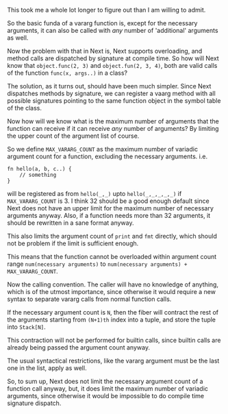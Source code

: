 This took me a whole lot longer to figure out than I am willing to admit.

So the basic funda of a vararg function is, except for the necessary arguments, 
it can also be called with _any_ number of 'additional' arguments as well.

Now the problem with that in Next is, Next supports overloading, and method 
calls are dispatched by signature at compile time. So how will Next know that 
`object.func(2, 3)` and `object.fun(2, 3, 4)`, both are valid calls of the 
function `func(x, args..)` in a class?

The solution, as it turns out, should have been much simpler. Since Next dispatches 
methods by signature, we can register a vaarg method with all possible signatures 
pointing to the same function object in the symbol table of the class.

Now how will we know what is the maximum number of arguments that the function 
can receive if it can receive _any_ number of arguments? By limiting the upper 
count of the argument list of course.

So we define `MAX_VARARG_COUNT` as the maximum number of variadic argument count 
for a function, excluding the necessary arguments. i.e.
```
fn hello(a, b, c..) {
    // something
}
```
will be registered as from `hello(_,_)` upto `hello(_,_,_,_,_)` if `MAX_VARARG_COUNT` 
is 3. I think 32 should be a good enough default since Next does not have an upper 
limit for the maximum number of necessary arguments anyway. Also, if a function 
needs more than 32 arguments, it should be rewritten in a sane format anyway.

This also limits the argument count of `print` and `fmt` directly, which should 
not be problem if the limit is sufficient enough.

This means that the function cannot be overloaded within argument count range
`num(necessary arguments)` to `num(necessary arguments) + MAX_VARARG_COUNT`.

Now the calling convention. The caller will have no knowledge of anything, which 
is of the utmost importance, since otherwise it would require a new syntax to 
separate vararg calls from normal function calls.

If the necessary argument count is `N`, then the fiber will contract the rest 
of the arguments starting from `(N+1)th` index into a tuple, and store the tuple 
into `Stack[N]`.

This contraction will not be performed for builtin calls, since builtin calls 
are already being passed the argument count anyway.

The usual syntactical restrictions, like the vararg argument must be the last 
one in the list, apply as well.

So, to sum up, Next does not limit the necessary argument count of a function 
call anyway, but, it does limit the maximum number of variadic arguments, since 
otherwise it would be impossible to do compile time signature dispatch.
